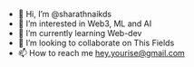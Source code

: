 - 👋 Hi, I’m @sharathnaikds
- 👀 I’m interested in Web3, ML and AI
- 🌱 I’m currently learning Web-dev
- 💞️ I’m looking to collaborate on This Fields
- 📫 How to reach me hey.yourise@gmail.com

<!---
sharathnaikds/sharathnaikds is a ✨ special ✨ repository because its `README.md` (this file) appears on your GitHub profile.
You can click the Preview link to take a look at your changes.
--->
